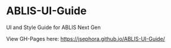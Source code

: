 # ABLIS-UI-Guide
UI and Style Guide for ABLIS Next Gen

View GH-Pages here: https://jsephora.github.io/ABLIS-UI-Guide/
